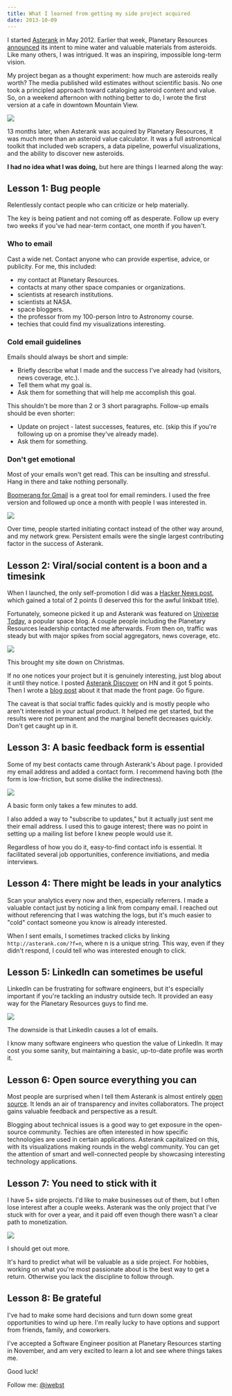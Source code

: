 ```yaml
---
title: What I learned from getting my side project acquired
date: 2013-10-09
---
```



I started [Asterank](http://asterank.com) in May 2012.  Earlier that week, Planetary Resources [announced](http://www.space.com/15395-asteroid-mining-planetary-resources.html) its intent to mine water and valuable materials from asteroids.  Like many others, I was intrigued.  It was an inspiring, impossible long-term vision.

My project began as a thought experiment: how much are asteroids really worth?  The media published wild estimates without scientific basis.  No one took a principled approach toward cataloging asteroid content and value.  So, on a weekend afternoon with nothing better to do, I wrote the first version at a cafe in downtown Mountain View.

[![](http://i.imgur.com/Lxw7Ffqm.jpg)](http://asterank.com)

13 months later, when Asterank was acquired by Planetary Resources, it was much more than an asteroid value calculator.  It was a full astronomical toolkit that included web scrapers, a data pipeline, powerful visualizations, and the ability to discover new asteroids.

**I had no idea what I was doing,** but here are things I learned along the way:

<!-- more -->

## Lesson 1: Bug people

Relentlessly contact people who can criticize or help materially.

The key is being patient and not coming off as desperate.  Follow up every two weeks if you've had near-term contact, one month if you haven't.

### Who to email

Cast a wide net.  Contact anyone who can provide expertise, advice, or publicity.  For me, this included:

  * my contact at Planetary Resources.
  * contacts at many other space companies or organizations.
  * scientists at research institutions.
  * scientists at NASA.
  * space bloggers.
  * the professor from my 100-person Intro to Astronomy course.
  * techies that could find my visualizations interesting.

### Cold email guidelines

Emails should always be short and simple:

  * Briefly describe what I made and the success I've already had (visitors, news coverage, etc.).
  * Tell them what my goal is.
  * Ask them for something that will help me accomplish this goal.

This shouldn't be more than 2 or 3 short paragraphs.  Follow-up emails should be even shorter:

  * Update on project - latest successes, features, etc. (skip this if you're following up on a promise they've already made).
  * Ask them for something.

### Don't get emotional

Most of your emails won't get read.  This can be insulting and stressful.  Hang in there and take nothing personally.

[Boomerang for Gmail](http://www.boomeranggmail.com/) is a great tool for email reminders.  I used the free version and followed up once a month with people I was interested in.

![](http://i.imgur.com/Y7woyuB.png?1)

Over time, people started initiating contact instead of the other way around, and my network grew.  Persistent emails were the single largest contributing factor in the success of Asterank.

## Lesson 2: Viral/social content is a boon and a timesink

When I launched, the only self-promotion I did was a [Hacker News post](https://news.ycombinator.com/item?id=3967670), which gained a total of 2 points (I deserved this for the awful linkbait title).

Fortunately, someone picked it up and Asterank was featured on [Universe Today](http://www.universetoday.com/95169/the-most-profitable-asteroid-is/), a popular space blog.  A couple people including the Planetary Resources leadership contacted me afterwards.  From then on, traffic was steady but with major spikes from social aggregators, news coverage, etc.

![](http://i.imgur.com/hfG0gnH.png)
<div class="caption">This brought my site down on Christmas.</div>

If no one notices your project but it is genuinely interesting, just blog about it until they notice.  I posted [Asterank Discover](http://asterank.com/discover) on HN and it got 5 points.  Then I wrote a [blog post](http://www.ianww.com/blog/2013/08/05/how-a-programmer-can-discover-an-asteroid/) about it that made the front page.  Go figure.

The caveat is that social traffic fades quickly and is mostly people who aren't interested in your actual product.  It helped me get started, but the results were not permanent and the marginal benefit decreases quickly.  Don't get caught up in it.

## Lesson 3: A basic feedback form is essential

Some of my best contacts came through Asterank's About page.  I provided my email address and added a contact form.  I recommend having both (the form is low-friction, but some dislike the indirectness).

![](http://i.imgur.com/FTOZyrJm.png)
<div class="caption">A basic form only takes a few minutes to add.</div>

I also added a way to "subscribe to updates," but it actually just sent me their email address.  I used this to gauge interest; there was no point in setting up a mailing list before I knew people would use it.

Regardless of how you do it, easy-to-find contact info is essential.  It facilitated several job opportunities, conference invitiations, and media interviews.

## Lesson 4: There might be leads in your analytics

Scan your analytics every now and then, especially referrers.  I made a valuable contact just by noticing a link from company email.  I reached out without referencing that I was watching the logs, but it's much easier to "cold" contact someone you know is already interested.

When I sent emails, I sometimes tracked clicks by linking `http://asterank.com/?f=n`, where n is a unique string.  This way, even if they didn't respond, I could tell who was interested enough to click.

## Lesson 5: LinkedIn can sometimes be useful

LinkedIn can be frustrating for software engineers, but it's especially important if you're tackling an industry outside tech.  It provided an easy way for the Planetary Resources guys to find me.

![](http://i.imgur.com/LtfZbIxm.png)
<div class="caption">The downside is that LinkedIn causes a lot of emails.</div>

I know many software engineers who question the value of LinkedIn.  It may cost you some sanity, but maintaining a basic, up-to-date profile was worth it.

## Lesson 6: Open source everything you can

Most people are surprised when I tell them Asterank is almost entirely [open source](https://github.com/typpo/asterank).  It lends an air of transparency and invites collaborators.  The project gains valuable feedback and perspective as a result.

Blogging about technical issues is a good way to get exposure in the open-source community.  Techies are often interested in how specific technologies are used in certain applications.  Asterank capitalized on this, with its visualizations making rounds in the webgl community.  You can get the attention of smart and well-connected people by showcasing interesting technology applications.

## Lesson 7: You need to stick with it

I have 5+ side projects. I'd like to make businesses out of them, but I often lose interest after a couple weeks.  Asterank was the only project that I've stuck with for over a year, and it paid off even though there wasn't a clear path to monetization.

![](http://i.imgur.com/PSu18sK.png)
<div class="caption">I should get out more.</div>

It's hard to predict what will be valuable as a side project.  For hobbies, working on what you're most passionate about is the best way to get a return.  Otherwise you lack the discipline to follow through.

## Lesson 8: Be grateful

I've had to make some hard decisions and turn down some great opportunities to wind up here.  I'm really lucky to have options and support from friends, family, and coworkers.

I've accepted a Software Engineer position at Planetary Resources starting in November, and am very excited to learn a lot and see where things takes me.

Good luck!

Follow me: [@iwebst](http://twitter.com/iwebst)
